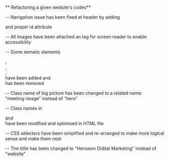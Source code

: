 ** Refactoring a given wedsite's codes**

-- Navigation issue has been fixed at header by adding <nav> and proper id attribute

-- All images have been attached an <alt> tag for screen reader to enable accessibility

-- Some sematic elements <main>, <section>, <article>, <aside> have been added and <div> has been removed

-- Class name of big picture has been changed to a related name: "meeting-image" instead of "hero"

-- Class names in <main> and <aside> have been modified and optimised in HTML file

-- CSS selectors have been simplified and re-arranged to make more logical sense and make them neat

-- The titlle has been changed to "Heriseon Didital Marketing" instead of "website"

